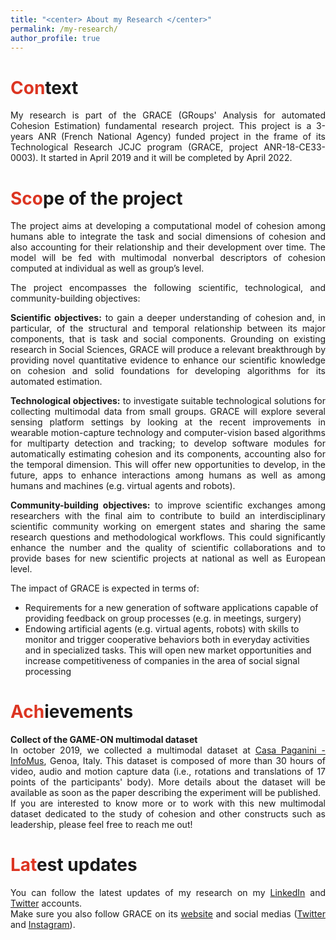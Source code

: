 ```yaml
---
title: "<center> About my Research </center>"
permalink: /my-research/
author_profile: true
---
```

<span style="color: #DC3522">Con</span>text
======
<p align="justify">My research is part of the GRACE (GRoups' Analysis for automated Cohesion Estimation) fundamental research project. This project is a 3-years ANR (French National Agency) funded project in the frame of its Technological Research JCJC program (GRACE, project ANR-18-CE33-0003). It started in April 2019 and it will be completed by April 2022.</p>


<span style="color: #DC3522">Sco</span>pe of the project
======
<p align="justify">The project aims at developing a computational model of cohesion among humans able to integrate the task and social dimensions of cohesion and also accounting for their relationship and their development over time. The model will be fed with multimodal nonverbal descriptors of cohesion computed at individual as well as group’s level.</p>

<p align="justify">The project encompasses the following scientific, technological, and community-building objectives:</p>

<p align="justify"><b>Scientific objectives:</b> to gain a deeper understanding of cohesion and, in particular, of the structural and temporal relationship between its major components, that is task and social components. Grounding on existing research in Social Sciences, GRACE will produce a relevant breakthrough by providing novel quantitative evidence to enhance our scientific knowledge on cohesion and solid foundations for developing algorithms for its automated estimation.</p>

<p align="justify"><b>Technological objectives:</b> to investigate suitable technological solutions for collecting multimodal data from small groups. GRACE will explore several sensing platform settings by looking at the recent improvements in wearable motion-capture technology and computer-vision based algorithms for multiparty detection and tracking; to develop software modules for automatically estimating cohesion and its components, accounting also for the temporal dimension. This will offer new opportunities to develop, in the future, apps to enhance interactions among humans as well as among humans and machines (e.g. virtual agents and robots).</p>

<p align="justify"><b>Community-building objectives:</b> to improve scientific exchanges among researchers with the final aim to contribute to build an interdisciplinary scientific community working on emergent states and sharing the same research questions and methodological workflows. This could significantly enhance the number and the quality of scientific collaborations and to provide bases for new scientific projects at national as well as European level.</p>

<p align="justify">The impact of GRACE is expected in terms of:
  <ul>
    <li>Requirements for a new generation of software applications capable of providing feedback on group processes (e.g. in meetings, surgery)</li>
    <li>Endowing artificial agents (e.g. virtual agents, robots) with skills to monitor and trigger cooperative behaviors both in everyday activities and in specialized tasks. This will open new market opportunities and increase competitiveness of companies in the area of social signal processing</li>
  </ul> 
</p>

<span style="color: #DC3522">Ach</span>ievements
====== 
<p align="justify"><b>Collect of the GAME-ON multimodal dataset</b><br>
In october 2019, we collected a multimodal dataset at <a href="http://www.infomus.org/index_eng.php" target="_blank">Casa Paganini - InfoMus</a>, Genoa, Italy. This dataset is composed of more than 30 hours of video, audio and motion capture data (i.e., rotations and translations of 17 points of the participants' body). More details about the dataset will be available as soon as the paper describing the experiment will be published.<br>
If you are interested to know more or to work with this new multimodal dataset dedicated to the study of cohesion and other constructs such as leadership, please feel free to reach me out!
</p>

<span style="color: #DC3522">Lat</span>est updates
======
<p align="justify">You can follow the latest updates of my research on my <a href="https://www.linkedin.com/in/lucien-maman/" target="_blank">LinkedIn</a> and <a href="https://twitter.com/LucienMaman09" target="_blank">Twitter</a> accounts.<br>
Make sure you also follow GRACE on its <a href="https://grace.wp.imt.fr/" target="_blank">website</a> and social medias (<a href="https://twitter.com/Grace__Project" target="_blank">Twitter</a> and <a href="https://www.instagram.com/grace__project" target="_blank">Instagram</a>).</p>
